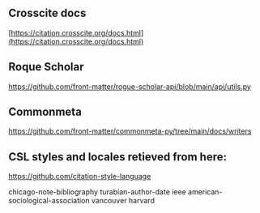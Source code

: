 ## Crosscite docs

[https://citation.crosscite.org/docs.html](https://citation.crosscite.org/docs.html)

## Roque Scholar

https://github.com/front-matter/rogue-scholar-api/blob/main/api/utils.py

## Commonmeta

https://github.com/front-matter/commonmeta-py/tree/main/docs/writers

## CSL styles and locales retieved from here:

https://github.com/citation-style-language

chicago-note-bibliography
turabian-author-date
ieee
american-sociological-association
vancouver
harvard
